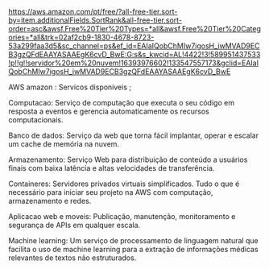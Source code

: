 https://aws.amazon.com/pt/free/?all-free-tier.sort-by=item.additionalFields.SortRank&all-free-tier.sort-order=asc&awsf.Free%20Tier%20Types=*all&awsf.Free%20Tier%20Categories=*all&trk=02af2cb9-1830-4678-8723-53a299faa3d5&sc_channel=ps&ef_id=EAIaIQobChMIw7igosH_iwMVAD9ECB3gzQFdEAAYASAAEgK6cvD_BwE:G:s&s_kwcid=AL!4422!3!589951437533!p!!g!!servidor%20em%20nuvem!16393976602!133547557173&gclid=EAIaIQobChMIw7igosH_iwMVAD9ECB3gzQFdEAAYASAAEgK6cvD_BwE

AWS amazon :
Servicos disponiveis ;

Computacao: Serviço de computação que executa o seu código em resposta a eventos e gerencia automaticamente os recursos computacionais.

Banco de dados: Serviço da web que torna fácil implantar, operar e escalar um cache de memória na nuvem.

Armazenamento: Serviço Web para distribuição de conteúdo a usuários finais com baixa latência e altas velocidades de transferência.

Containeres: Servidores privados virtuais simplificados. Tudo o que é necessário para iniciar seu projeto na AWS com computação, armazenamento e redes.

Aplicacao web e moveis: Publicação, manutenção, monitoramento e segurança de APIs em qualquer escala.

Machine learning: Um serviço de processamento de linguagem natural que facilita o uso de machine learning para a extração de informações médicas relevantes de textos não estruturados.